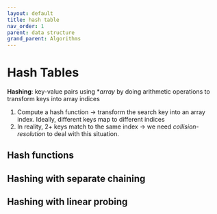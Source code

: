 ```yaml
---
layout: default
title: hash table
nav_order: 1
parent: data structure
grand_parent: Algorithms
---
```


# Hash Tables

**Hashing**: key-value pairs using **array* by doing arithmetic operations to transform keys into array indices
1. Compute a hash function -> transform the search key into an array index. Ideally, different keys map to different indices
2. In reality, 2+ keys match to the same index -> we need *collision-resolution* to deal with this situation.

## Hash functions

## Hashing with separate chaining

## Hashing with linear probing
